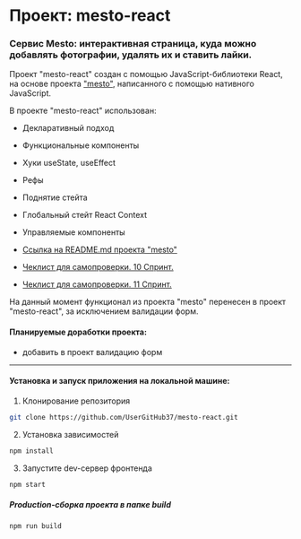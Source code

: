 # Проект: mesto-react

### Сервис Mesto: интерактивная страница, куда можно добавлять фотографии, удалять их и ставить лайки.

Проект "mesto-react" создан с помощью JavaScript-библиотеки React, на основе проекта ["mesto"](https://github.com/UserGitHub37/mesto/blob/main/src/README.md), написанного с помощью нативного JavaScript.

В проекте "mesto-react" использован:
  * Декларативный подход
  * Функциональные компоненты
  * Хуки useState, useEffect
  * Рефы
  * Поднятие стейта
  * Глобальный стейт React Context
  * Управляемые компоненты


  * [Ссылка на README.md проекта "mesto"](https://github.com/UserGitHub37/mesto/blob/main/src/README.md)
  * [Чеклист для самопроверки. 10 Спринт.](https://code.s3.yandex.net/web-developer/checklists-pdf/new-program/checklist-10.pdf)
  * [Чеклист для самопроверки. 11 Спринт.](https://code.s3.yandex.net/web-developer/checklists-pdf/new-program/checklist-11.pdf)

На данный момент функционал из проекта "mesto" перенесен в проект "mesto-react", за исключением валидации форм.

#### Планируемые доработки проекта:
* добавить в проект валидацию форм

* * *

#### Установка и запуск приложения на локальной машине:

1. Клонирование репозитория
```bash
git clone https://github.com/UserGitHub37/mesto-react.git
```

2. Установка зависимостей
```bash
npm install
```

3. Запустите dev-сервер фронтенда
```bash
npm start
```

##### Production-сборка проекта в папке build
```bash
npm run build
```
